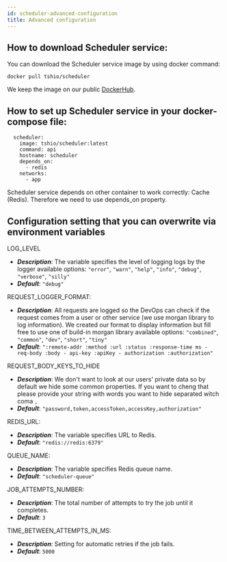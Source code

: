 ```yaml
---
id: scheduler-advanced-configuration
title: Advanced configuration
---
```


## How to download Scheduler service:

You can download the Scheduler service image by using docker command:

```
docker pull tshio/scheduler
```

We keep the image on our public [DockerHub](https://hub.docker.com/r/tshio/scheduler).

## How to set up Scheduler service in your docker-compose file:

```
  scheduler:
    image: tshio/scheduler:latest
    command: api
    hostname: scheduler
    depends_on:
      - redis
    networks:
      - app
```

Scheduler service depends on other container to work correctly: Cache (Redis). Therefore we need to use depends_on property.

## Configuration setting that you can overwrite via environment variables

LOG_LEVEL

- **_Description_**: The variable specifies the level of logging logs by the logger available options: `"error"`, `"warn"`, `"help"`, `"info"`, `"debug"`, `"verbose"`, `"silly"`
- **_Default_**: `"debug"`

REQUEST_LOGGER_FORMAT:

- **_Description_**: All requests are logged so the DevOps can check if the request comes from a user or other service (we use morgan library to log information). We created our format to display information but fill free to use one of build-in morgan library available options: `"combined"`, `"common"`, `"dev"`, `"short"`, `"tiny"`
- **_Default_**: `":remote-addr :method :url :status :response-time ms - req-body :body - api-key :apiKey - authorization :authorization"`

REQUEST_BODY_KEYS_TO_HIDE

- **_Description_**: We don't want to look at our users' private data so by default we hide some common properties. If you want to cheng that please provide your string with words you want to hide separated witch coma `,`
- **_Default_**: `"password,token,accessToken,accessKey,authorization"`

REDIS_URL:

- **_Description_**: The variable specifies URL to Redis.
- **_Default_**: `"redis://redis:6379"`

QUEUE_NAME:
- **_Description_**: The variable specifies Redis queue name.
- **_Default_**: `"scheduler-queue"`

JOB_ATTEMPTS_NUMBER:
- **_Description_**: The total number of attempts to try the job until it completes.
- **_Default_**: `3`

TIME_BETWEEN_ATTEMPTS_IN_MS:
- **_Description_**: Setting for automatic retries if the job fails.
- **_Default_**: `5000`
